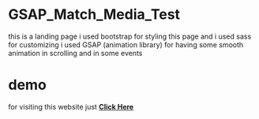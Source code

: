 # GSAP_Match_Media_Test
this is a landing page i used bootstrap for styling this page and i used sass for customizing i used GSAP (animation library)
for having some smooth animation in scrolling and in some events

# demo
for visiting this website just [**Click Here**](https://omidfarhangnia.github.io/CONSULT-Landing-Page/)
